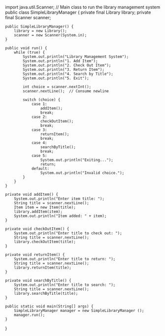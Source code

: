import java.util.Scanner;
// Main class to run the library management system
public class SimpleLibraryManager {
    private final Library library;
    private final Scanner scanner;

    public SimpleLibraryManager() {
        library = new Library();
        scanner = new Scanner(System.in);
    }

    public void run() {
        while (true) {
            System.out.println("Library Management System");
            System.out.println("1. Add Item");
            System.out.println("2. Check Out Item");
            System.out.println("3. Return Item");
            System.out.println("4. Search by Title");
            System.out.println("5. Exit");

            int choice = scanner.nextInt();
            scanner.nextLine();  // Consume newline

            switch (choice) {
                case 1:
                    addItem();
                    break;
                case 2:
                    checkOutItem();
                    break;
                case 3:
                    returnItem();
                    break;
                case 4:
                    searchByTitle();
                    break;
                case 5:
                    System.out.println("Exiting...");
                    return;
                default:
                    System.out.println("Invalid choice.");
            }
        }
    }

    private void addItem() {
        System.out.println("Enter item title: ");
        String title = scanner.nextLine();
        Item item = new Item(title);
        library.addItem(item);
        System.out.println("Item added: " + item);
    }

    private void checkOutItem() {
        System.out.println("Enter title to check out: ");
        String title = scanner.nextLine();
        library.checkOutItem(title);
    }

    private void returnItem() {
        System.out.println("Enter title to return: ");
        String title = scanner.nextLine();
        library.returnItem(title);
    }

    private void searchByTitle() {
        System.out.println("Enter title to search: ");
        String title = scanner.nextLine();
        library.searchByTitle(title);
    }

    public static void main(String[] args) {
        SimpleLibraryManager manager = new SimpleLibraryManager ();
        manager.run();
    }
}
